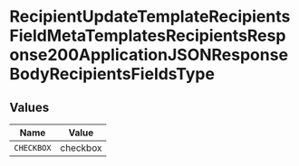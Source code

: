 # RecipientUpdateTemplateRecipientsFieldMetaTemplatesRecipientsResponse200ApplicationJSONResponseBodyRecipientsFieldsType


## Values

| Name       | Value      |
| ---------- | ---------- |
| `CHECKBOX` | checkbox   |